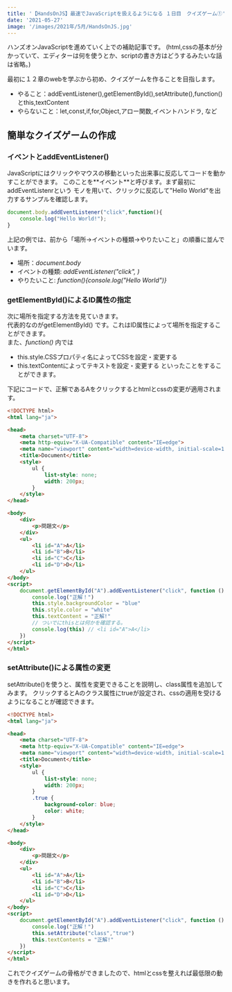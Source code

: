 ```yaml
---
title: '【HandsOnJS】最速でJavaScriptを扱えるようになる １日目　クイズゲーム①'
date: '2021-05-27'
image: '/images/2021年/5月/HandsOnJS.jpg'
---
```


ハンズオンJavaScriptを進めていく上での補助記事です。
(html,cssの基本が分かっていて、エディターは何を使うとか、scriptの書き方はどうするみたいな話は省略。)

最初に１２章のwebを学ぶから初め、クイズゲームを作ることを目指します。

- やること：addEventListener(),getElementById(),setAttribute(),function()とthis,textContent
- やらないこと：let,const,if,for,Object,アロー関数,イベントハンドラ, など


## 簡単なクイズゲームの作成
### イベントとaddEventListener()
JavaScriptにはクリックやマウスの移動といった出来事に反応してコードを動かすことができます。
このことを**<red>イベント</red>**と呼びます。まず最初に<red>addEventListenr</red>という
モノを用いて、クリックに反応して"Hello World"を出力するサンプルを確認します。

```javascript
document.body.addEventListener("click",function(){
    console.log("Hello World!");
}
```

上記の例では、前から「場所→イベントの種類→やりたいこと」の順番に並んでいます。
- 場所：*document.body*
- イベントの種類: *addEventListener("click", )*
- やりたいこと: *function(){console.log("Hello World")}*

### getElementById()によるID属性の指定
次に場所を指定する方法を見ていきます。<br/>
代表的なのが<red>getElementById()</red> です。これはID属性によって場所を指定することができます。<br/>
また、*function()* 内では<br/>
- <red>this.style.CSSプロパティ名</red>によってCSSを設定・変更する
- <red>this.textContent</red>によってテキストを設定・変更する
といったことをすることができます。

下記にコードで、正解であるAをクリックするとhtmlとcssの変更が適用されます。
```html
<!DOCTYPE html>
<html lang="ja">

<head>
    <meta charset="UTF-8">
    <meta http-equiv="X-UA-Compatible" content="IE=edge">
    <meta name="viewport" content="width=device-width, initial-scale=1.0">
    <title>Document</title>
    <style>
        ul {
            list-style: none;
            width: 200px;
        }
    </style>
</head>

<body>
    <div>
        <p>問題文</p>
    </div>
    <ul>
        <li id="A">A</li>
        <li id="B">B</li>
        <li id="C">C</li>
        <li id="D">D</li>
    </ul>
</body>
<script>
    document.getElementById("A").addEventListener("click", function () {
        console.log("正解！")
        this.style.backgroundColor = "blue"
        this.style.color = "white"
        this.textContent = "正解!"
        // ついでにthisとは何かを確認する。
        console.log(this) // <li id="A">A</li>
    })
</script>
</html>
```
### setAttribute()による属性の変更
<red>setAttribute()</red>を使うと、属性を変更できることを説明し、class属性を追加してみます。
クリックするとAのクラス属性にtrueが設定され、cssの適用を受けるようになることが確認できます。

```html
<!DOCTYPE html>
<html lang="ja">

<head>
    <meta charset="UTF-8">
    <meta http-equiv="X-UA-Compatible" content="IE=edge">
    <meta name="viewport" content="width=device-width, initial-scale=1.0">
    <title>Document</title>
    <style>
        ul {
            list-style: none;
            width: 200px;
        }
        .true {
            background-color: blue;
            color: white;
        }
    </style>
</head>

<body>
    <div>
        <p>問題文</p>
    </div>
    <ul>
        <li id="A">A</li>
        <li id="B">B</li>
        <li id="C">C</li>
        <li id="D">D</li>
    </ul>
</body>
<script>
    document.getElementById("A").addEventListener("click", function () {
        console.log("正解！")
        this.setAttribute("class","true")
        this.textContents = "正解!"
    })
</script>
</html>
```

これでクイズゲームの骨格ができましたので、htmlとcssを整えれば最低限の動きを作れると思います。
